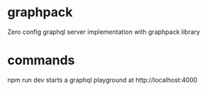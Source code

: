 # graphpack

Zero config graphql server implementation with graphpack library

# commands

npm run dev
starts a graphql playground at http://localhost:4000
